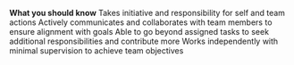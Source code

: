 **What you should know**
Takes initiative and responsibility for self and team actions
Actively communicates and collaborates with team members to ensure alignment with goals
Able to go beyond assigned tasks to seek additional responsibilities and contribute more
Works independently with minimal supervision to achieve team objectives